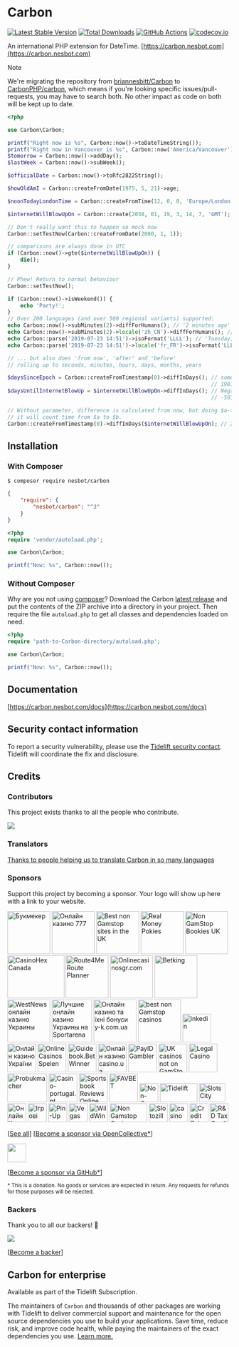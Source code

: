 # Carbon

[![Latest Stable Version](https://img.shields.io/packagist/v/nesbot/carbon.svg?style=flat-square)](https://packagist.org/packages/nesbot/carbon)
[![Total Downloads](https://img.shields.io/packagist/dt/nesbot/carbon.svg?style=flat-square)](https://packagist.org/packages/nesbot/carbon)
[![GitHub Actions](https://img.shields.io/endpoint.svg?url=https%3A%2F%2Factions-badge.atrox.dev%2FCarbonPHP%2Fcarbon%2Fbadge&style=flat-square&label=Build&logo=none)](https://github.com/CarbonPHP/carbon/actions)
[![codecov.io](https://img.shields.io/codecov/c/github/CarbonPHP/carbon.svg?style=flat-square)](https://codecov.io/github/CarbonPHP/carbon/actions?branch=master)

An international PHP extension for DateTime. [https://carbon.nesbot.com](https://carbon.nesbot.com)

> [!NOTE]  
> We're migrating the repository from [briannesbitt/Carbon](https://github.com/briannesbitt/Carbon) to [CarbonPHP/carbon](https://github.com/CarbonPHP/carbon),
> which means if you're looking specific issues/pull-requests, you may have to search both. No other impact as code on both will be kept up to date.

```php
<?php

use Carbon\Carbon;

printf("Right now is %s", Carbon::now()->toDateTimeString());
printf("Right now in Vancouver is %s", Carbon::now('America/Vancouver'));  //implicit __toString()
$tomorrow = Carbon::now()->addDay();
$lastWeek = Carbon::now()->subWeek();

$officialDate = Carbon::now()->toRfc2822String();

$howOldAmI = Carbon::createFromDate(1975, 5, 21)->age;

$noonTodayLondonTime = Carbon::createFromTime(12, 0, 0, 'Europe/London');

$internetWillBlowUpOn = Carbon::create(2038, 01, 19, 3, 14, 7, 'GMT');

// Don't really want this to happen so mock now
Carbon::setTestNow(Carbon::createFromDate(2000, 1, 1));

// comparisons are always done in UTC
if (Carbon::now()->gte($internetWillBlowUpOn)) {
    die();
}

// Phew! Return to normal behaviour
Carbon::setTestNow();

if (Carbon::now()->isWeekend()) {
    echo 'Party!';
}
// Over 200 languages (and over 500 regional variants) supported:
echo Carbon::now()->subMinutes(2)->diffForHumans(); // '2 minutes ago'
echo Carbon::now()->subMinutes(2)->locale('zh_CN')->diffForHumans(); // '2分钟前'
echo Carbon::parse('2019-07-23 14:51')->isoFormat('LLLL'); // 'Tuesday, July 23, 2019 2:51 PM'
echo Carbon::parse('2019-07-23 14:51')->locale('fr_FR')->isoFormat('LLLL'); // 'mardi 23 juillet 2019 14:51'

// ... but also does 'from now', 'after' and 'before'
// rolling up to seconds, minutes, hours, days, months, years

$daysSinceEpoch = Carbon::createFromTimestamp(0)->diffInDays(); // something such as:
                                                                // 19817.6771
$daysUntilInternetBlowUp = $internetWillBlowUpOn->diffInDays(); // Negative value since it's in the future:
                                                                // -5037.4560

// Without parameter, difference is calculated from now, but doing $a->diff($b)
// it will count time from $a to $b.
Carbon::createFromTimestamp(0)->diffInDays($internetWillBlowUpOn); // 24855.1348
```

## Installation

### With Composer

```
$ composer require nesbot/carbon
```

```json
{
    "require": {
        "nesbot/carbon": "^3"
    }
}
```

```php
<?php
require 'vendor/autoload.php';

use Carbon\Carbon;

printf("Now: %s", Carbon::now());
```

### Without Composer

Why are you not using [composer](https://getcomposer.org/)? Download the Carbon [latest release](https://github.com/CarbonPHP/carbon/releases) and put the contents of the ZIP archive into a directory in your project. Then require the file `autoload.php` to get all classes and dependencies loaded on need.

```php
<?php
require 'path-to-Carbon-directory/autoload.php';

use Carbon\Carbon;

printf("Now: %s", Carbon::now());
```

## Documentation

[https://carbon.nesbot.com/docs](https://carbon.nesbot.com/docs)

## Security contact information

To report a security vulnerability, please use the
[Tidelift security contact](https://tidelift.com/security).
Tidelift will coordinate the fix and disclosure.

## Credits

### Contributors

This project exists thanks to all the people who contribute.

<a href="https://github.com/CarbonPHP/carbon/graphs/contributors" target="_blank"><img src="https://opencollective.com/Carbon/contributors.svg?width=890&button=false" /></a>

### Translators

[Thanks to people helping us to translate Carbon in so many languages](https://carbon.nesbot.com/contribute/translators/)

### Sponsors

Support this project by becoming a sponsor. Your logo will show up here with a link to your website.

<!-- <open-collective-sponsors> -->

<a title="Ставки на спорт, БК в Україні" href="https://betking.com.ua/sports-book/?utm_source=opencollective&amp;utm_medium=github&amp;utm_campaign=Carbon" target="_blank"><img alt="Букмекер" src="https://opencollective-production.s3.us-west-1.amazonaws.com/account-avatar/065e61d2-f890-42db-b06c-8d40b39b2f0e/bk.jpg" width="96" height="96"></a>
<a title="Онлайн казино 777 Україна" href="https://777.ua/?utm_source=opencollective&amp;utm_medium=github&amp;utm_campaign=Carbon" target="_blank"><img alt="Онлайн казино 777" src="https://opencollective-production.s3.us-west-1.amazonaws.com/account-avatar/7e572d50-1ce8-4d69-ae12-86cc80371373/ok-ua-777.png" width="96" height="96"></a>
<a title="Best non Gamstop sites in the UK" href="https://nongamstopcasinos.net/gb/?utm_source=opencollective&amp;utm_medium=github&amp;utm_campaign=Carbon" target="_blank"><img alt="Best non Gamstop sites in the UK" src="https://opencollective-production.s3.us-west-1.amazonaws.com/account-avatar/34e340b8-e1de-4932-8a76-1b3ce2ec7ee8/logo_white%20bg%20(8).png" width="96" height="96"></a>
<a title="Real Money Pokies" href="https://onlinecasinoskiwi.co.nz/real-money-pokies/?utm_source=opencollective&amp;utm_medium=github&amp;utm_campaign=Carbon" target="_blank"><img alt="Real Money Pokies" src="https://opencollective-production.s3.us-west-1.amazonaws.com/account-avatar/d0f7382e-32ea-4425-a8c4-3019f9ed501c/NZ_logo%20(6)%20(2).jpg" width="96" height="96"></a>
<a title="Non GamStop Bookies UK" href="https://nongamstopbookies.com/?utm_source=opencollective&amp;utm_medium=github&amp;utm_campaign=Carbon" target="_blank"><img alt="Non GamStop Bookies UK" src="https://opencollective-production.s3.us-west-1.amazonaws.com/account-avatar/43c5561c-8907-4ef7-a4ee-c6da054788b8/logo-site%20(3).jpg" width="96" height="96"></a>
<a title="#1 Guide To Online Gambling In Canada" href="https://casinohex.org/canada/?utm_source=opencollective&amp;utm_medium=github&amp;utm_campaign=Carbon" target="_blank"><img alt="CasinoHex Canada" src="https://opencollective-production.s3.us-west-1.amazonaws.com/79fdbcc0-a997-11eb-abbc-25e48b63c6dc.jpg" width="127.5" height="96"></a>
<a title="Trusted last mile route planning and route optimization" href="https://route4me.com/?utm_source=opencollective&amp;utm_medium=github&amp;utm_campaign=Carbon" target="_blank"><img alt="Route4Me Route Planner" src="https://opencollective-production.s3.us-west-1.amazonaws.com/account-avatar/237386c3-48a2-47c6-97ac-5f888cdb4cda/Route4MeIconLogo.png" width="96" height="96"></a>
<a title="Onlinecasinosgr.com" href="https://onlinecasinosgr.com/?utm_source=opencollective&amp;utm_medium=github&amp;utm_campaign=Carbon" target="_blank"><img alt="Onlinecasinosgr.com" src="https://opencollective-production.s3.us-west-1.amazonaws.com/account-avatar/a9b971ee-db5f-4400-8c4b-76cf9bc35015/IMAGE%202024-06-14%2013%3A54%3A14.jpg" width="96" height="96"></a>
<a title="Онлайн казино та БК (ставки на спорт) в Україні" href="https://betking.com.ua/?utm_source=opencollective&amp;utm_medium=github&amp;utm_campaign=Carbon" target="_blank"><img alt="Betking" src="https://opencollective-production.s3.us-west-1.amazonaws.com/account-avatar/08587758-582c-4136-aba5-2519230960d3/betking.jpg" width="96" height="96"></a>
<a title="WestNews –  проект Александра Победы о гемблинге и онлайн-казино в Украине, предлагающий новости, обзоры, рейтинги и гиды по игорным заведениям." href="https://westnews.com.ua/?utm_source=opencollective&amp;utm_medium=github&amp;utm_campaign=Carbon" target="_blank"><img alt="WestNews онлайн казино Украины" src="https://opencollective-production.s3.us-west-1.amazonaws.com/account-avatar/7fae83dd-0d53-42f7-b63c-d7062a86ccb1/3502ab17-a150-40e1-8f01-c26ff60c4cf8.png" width="96" height="96"></a>
<a title="Проект с обзорами легальных онлайн казино Украины. Мы помогаем выбрать лучше казино онлайн игрокам." href="https://sportarena.com/casino/?utm_source=opencollective&amp;utm_medium=github&amp;utm_campaign=Carbon" target="_blank"><img alt="Лучшие онлайн казино Украины на Sportarena" src="https://opencollective-production.s3.us-west-1.amazonaws.com/account-avatar/765475f7-3fea-4867-8f83-7b6f91b06128/sportarena%20(1).png" width="90" height="96"></a>
<a title="Проєкт з оглядами онлайн казино та їхніх бонусів. На сайті можна знайти актуальні промокоди та інші бонуси онлайн казино України." href="https://y-k.com.ua/?utm_source=opencollective&amp;utm_medium=github&amp;utm_campaign=Carbon" target="_blank"><img alt="Онлайн казино та їхні бонуси y-k.com.ua" src="https://logo.clearbit.com/y-k.com.ua" width="96" height="96"></a>
<a title="Best Casinos not on Gamstop in the UK 2025" href="https://www.vso.org.uk/?utm_source=opencollective&amp;utm_medium=github&amp;utm_campaign=Carbon" target="_blank"><img alt="best non Gamstop casinos" src="https://opencollective-production.s3.us-west-1.amazonaws.com/account-avatar/3f48874e-f2f6-4062-a2a2-1500677ee3d9/125%D1%85125%20(1).jpg" width="96" height="96"></a>
<a title="inkedin" href="https://inkedin.com?utm_source=opencollective&amp;utm_medium=github&amp;utm_campaign=Carbon" target="_blank"><img alt="inkedin" src="https://logo.clearbit.com/inkedin.com" width="64" height="64"></a>
<a title="Актуальний та повносправний рейтинг онлайн казино України, ґрунтований на відгуках реальних гравців." href="https://uk.onlinecasino.in.ua/?utm_source=opencollective&amp;utm_medium=github&amp;utm_campaign=Carbon" target="_blank"><img alt="Онлайн казино України" src="https://opencollective-production.s3.us-west-1.amazonaws.com/c0b4b090-eef8-11ec-9cb7-0527a205b226.png" width="64" height="64"></a>
<a title="OnlineCasinosSpelen" href="https://onlinecasinosspelen.com?utm_source=opencollective&amp;utm_medium=github&amp;utm_campaign=Carbon" target="_blank"><img alt="OnlineCasinosSpelen" src="https://logo.clearbit.com/onlinecasinosspelen.com" width="64" height="64"></a>
<a title="Betwinner is an online bookmaker offering sports betting, casino games, and more." href="https://guidebook.betwinner.com/?utm_source=opencollective&amp;utm_medium=github&amp;utm_campaign=Carbon" target="_blank"><img alt="Guidebook.BetWinner" src="https://opencollective-production.s3.us-west-1.amazonaws.com/account-avatar/82cab29a-7002-4924-83bf-2eecb03d07c4/0x0.png" width="64" height="64"></a>
<a title="Онлайн казино casino.ua" href="https://casino.ua/?utm_source=opencollective&amp;utm_medium=github&amp;utm_campaign=Carbon" target="_blank"><img alt="Онлайн казино casino.ua" src="https://opencollective-production.s3.us-west-1.amazonaws.com/account-avatar/32790ee6-245b-45bd-acf7-7a661fe2cf9f/logo.png" width="64" height="64"></a>
<a title="Every day we analyze dozens of casino operators, and find the best brands that accept payID" href="https://payid-gambler.net/?utm_source=opencollective&amp;utm_medium=github&amp;utm_campaign=Carbon" target="_blank"><img alt="PayIDGambler" src="https://opencollective-production.s3.us-west-1.amazonaws.com/account-avatar/b120ff74-a4cc-4e25-a96f-2b040d60de14/payidgambler.png" width="64" height="64"></a>
<a title="UK casinos not on GamStop" href="https://www.stjamestheatre.co.uk/?utm_source=opencollective&amp;utm_medium=github&amp;utm_campaign=Carbon" target="_blank"><img alt="UK casinos not on GamStop" src="https://opencollective-production.s3.us-west-1.amazonaws.com/account-avatar/34e5e82e-2121-4082-a321-050dca381d6c/%D0%97%D0%BD%D1%96%D0%BC%D0%BE%D0%BA%20%D0%B5%D0%BA%D1%80%D0%B0%D0%BD%D0%B0%202025-01-10%20%D0%BE%2015.29.42%20(1)%20(1).jpg" width="64" height="64"></a>
<a title="Legal-casino.net – незалежний інтернет-портал, присвячений ліцензійним онлайн казино України та азартним іграм в інтернеті. На якому не проводяться ігри на реальні чи віртуальні гроші." href="https://legal-casino.net/?utm_source=opencollective&amp;utm_medium=github&amp;utm_campaign=Carbon" target="_blank"><img alt="Legal Casino" src="https://opencollective-production.s3.us-west-1.amazonaws.com/account-avatar/79978436-a1cb-42f1-8269-d495b232934a/legal-casino.jpg" width="64" height="64"></a>
<a title="Znajdź najlepsze zakłady bukmacherskie w Polsce w 2023 roku. Probukmacher.pl to Twoje kompendium wiedzy na temat bukmacherów!" href="https://www.probukmacher.pl?utm_source=opencollective&amp;utm_medium=github&amp;utm_campaign=Carbon" target="_blank"><img alt="Probukmacher" src="https://opencollective-production.s3.us-west-1.amazonaws.com/account-avatar/caf50271-4560-4ffe-a434-ea15239168db/Screenshot_1.png" width="89" height="64"></a>
<a title="Casino-portugal.pt" href="https://casino-portugal.pt/?utm_source=opencollective&amp;utm_medium=github&amp;utm_campaign=Carbon" target="_blank"><img alt="Casino-portugal.pt" src="https://logo.clearbit.com/casino-portugal.pt" width="64" height="64"></a>
<a title="Offshore bookmakers review site." href="https://www.sportsbookreviewsonline.com/?utm_source=opencollective&amp;utm_medium=github&amp;utm_campaign=Carbon" target="_blank"><img alt="Sportsbook Reviews Online" src="https://opencollective-production.s3.us-west-1.amazonaws.com/account-avatar/6d499f24-d669-4fc6-bb5f-b87184aa7963/sportsbookreviewsonline_com.png" width="64" height="64"></a>
<a title="FAVBET" href="https://www.favbet.ua/uk/?utm_source=opencollective&amp;utm_medium=github&amp;utm_campaign=Carbon" target="_blank"><img alt="FAVBET" src="https://opencollective-production.s3.us-west-1.amazonaws.com/account-avatar/d86d313e-7b17-42fa-8b76-3f17fbf681a2/favbet-logo.jpg" width="64" height="64"></a>
<a title="Entertainment" href="https://www.nongamstopbets.com/casinos-not-on-gamstop/?utm_source=opencollective&amp;utm_medium=github&amp;utm_campaign=Carbon" target="_blank"><img alt="Non-GamStop Bets UK" src="https://logo.clearbit.com/nongamstopbets.com" width="42" height="42"></a>
<a title="Get professional support for Carbon" href="https://tidelift.com/subscription/pkg/packagist-nesbot-carbon?utm_source=packagist-nesbot-carbon&amp;utm_medium=referral&amp;utm_campaign=docs" target="_blank"><img alt="Tidelift" src="https://carbon.nesbot.com/docs/sponsors/tidelift-brand.png" width="84" height="42"></a>
<a title="Slots City® ➢ Лучшее лицензионно казино онлайн и оффлайн на гривны в Украине. 【 Более1500 игровых автоматов и слотов】✅ Официально и Безопасно" href="https://slotscity.ua/?utm_source=opencollective&amp;utm_medium=github&amp;utm_campaign=Carbon" target="_blank"><img alt="Slots City" src="https://opencollective-production.s3.us-west-1.amazonaws.com/d7e298c0-7abe-11ed-8553-230872f5e54d.png" width="59" height="42"></a>
<a title="Актуальний топ-рейтинг українських онлайн казино на гривні! Щоденне оновлення топу та унікальна система ранжування, основана на відгуках гравців!" href="https://onlinecasino.in.ua/?utm_source=opencollective&amp;utm_medium=github&amp;utm_campaign=Carbon" target="_blank"><img alt="Онлайн Казино Украины" src="https://opencollective-production.s3.us-west-1.amazonaws.com/8fdd8aa0-e273-11ec-a95e-d38fd331cabf.png" width="42" height="42"></a>
<a title="ігрові автомати беткінг" href="https://betking.com.ua/games/all-slots/?utm_source=opencollective&amp;utm_medium=github&amp;utm_campaign=Carbon" target="_blank"><img alt="Ігрові автомати" src="https://opencollective-production.s3.us-west-1.amazonaws.com/account-avatar/94601d07-3205-4c60-9c2d-9b8194dbefb7/skg-blue.png" width="42" height="42"></a>
<a title="Pin-Up" href="https://www.c19.cl/resenas/casino-pin-up/?utm_source=opencollective&amp;utm_medium=github&amp;utm_campaign=Carbon" target="_blank"><img alt="Pin-Up" src="https://opencollective-production.s3.us-west-1.amazonaws.com/account-avatar/ec92c1a5-f516-4886-aa8b-f96456512e2b/c19-casinos.png" width="42" height="42"></a>
<a title="Нове ліцензоване українське онлайн казино" href="https://vegas.ua?utm_source=opencollective&amp;utm_medium=github&amp;utm_campaign=Carbon" target="_blank"><img alt="Vegas" src="https://opencollective-production.s3.us-west-1.amazonaws.com/account-avatar/ba860b32-4f30-4194-9766-a62524337ea0/vegas.jpg" width="42" height="42"></a>
<a title="WildWinz online casino" href="https://wildwinz.com?utm_source=opencollective&amp;utm_medium=github&amp;utm_campaign=Carbon" target="_blank"><img alt="WildWinz" src="https://opencollective-production.s3.us-west-1.amazonaws.com/account-avatar/ccfcee7c-775c-4d43-ba23-3f0d2969497b/wildwinz.jpg" width="42" height="42"></a>
<a title="Casinos not on Gamstop" href="https://lgcnews.com/?utm_source=opencollective&amp;utm_medium=github&amp;utm_campaign=Carbon" target="_blank"><img alt="Non Gamstop Casinos" src="https://lgcnews.com/wp-content/uploads/2018/01/LGC-logo-v8-temp.png" width="84" height="42"></a>
<a title="Slotozilla website" href="https://www.slotozilla.com/nz/free-spins" target="_blank"><img alt="Slotozilla" src="https://carbon.nesbot.com/docs/sponsors/slotozilla.png" width="42" height="42"></a>
<a title="Per tutte le ultime notizie sul gioco d&#039;azzardo Non AAMS, le recensioni e i bonus di iscrizione." href="https://casinononaams.online?utm_source=opencollective&amp;utm_medium=github&amp;utm_campaign=Carbon" target="_blank"><img alt="casino non aams" src="https://opencollective-production.s3.us-west-1.amazonaws.com/account-avatar/c60b92d1-590c-48a5-9527-fb0909431a86/casino%20non%20aams%20icon.jpg" width="42" height="42"></a>
<a title="Credit Zaim" href="https://creditzaim.com.ua/?utm_source=opencollective&amp;utm_medium=github&amp;utm_campaign=Carbon" target="_blank"><img alt="Credit Zaim" src="https://opencollective-production.s3.us-west-1.amazonaws.com/account-avatar/a856ed4e-651d-47c9-aa7a-98059423b3a6/creditzaim_logo.png" width="42" height="42"></a>
<a title="Our expert team of consultants provides the support and guidance you need to claim the R&amp;D tax credits." href="https://rdtaxcredits.uk?utm_source=opencollective&amp;utm_medium=github&amp;utm_campaign=Carbon" target="_blank"><img alt="R&amp;D Tax Credits UK" src="https://opencollective-production.s3.us-west-1.amazonaws.com/account-avatar/37df1ec2-aa54-4900-b194-f0951e94dfdb/r%26dtax%20credits%20uk%20-%20sq.png" width="42" height="42"></a><!-- </open-collective-sponsors> -->

[[See all](https://carbon.nesbot.com/#sponsors)]
[[Become a sponsor via OpenCollective\*](https://opencollective.com/Carbon#sponsor)]

<a href="https://github.com/ssddanbrown" target="_blank"><img src="https://avatars.githubusercontent.com/u/8343178?s=128&v=4" width="42" height="42"></a>

[[Become a sponsor via GitHub\*](https://github.com/sponsors/kylekatarnls)]

<small>\* This is a donation. No goods or services are expected in return. Any requests for refunds for those purposes will be rejected.</small>

### Backers

Thank you to all our backers! 🙏

<a href="https://opencollective.com/Carbon#backers" target="_blank"><img src="https://opencollective.com/Carbon/backers.svg?width=890&version=2023-06-08-07-12"></a>

[[Become a backer](https://opencollective.com/Carbon#backer)]

## Carbon for enterprise

Available as part of the Tidelift Subscription.

The maintainers of `Carbon` and thousands of other packages are working with Tidelift to deliver commercial support and maintenance for the open source dependencies you use to build your applications. Save time, reduce risk, and improve code health, while paying the maintainers of the exact dependencies you use. [Learn more.](https://tidelift.com/subscription/pkg/packagist-nesbot-carbon?utm_source=packagist-nesbot-carbon&utm_medium=referral&utm_campaign=enterprise&utm_term=repo)

